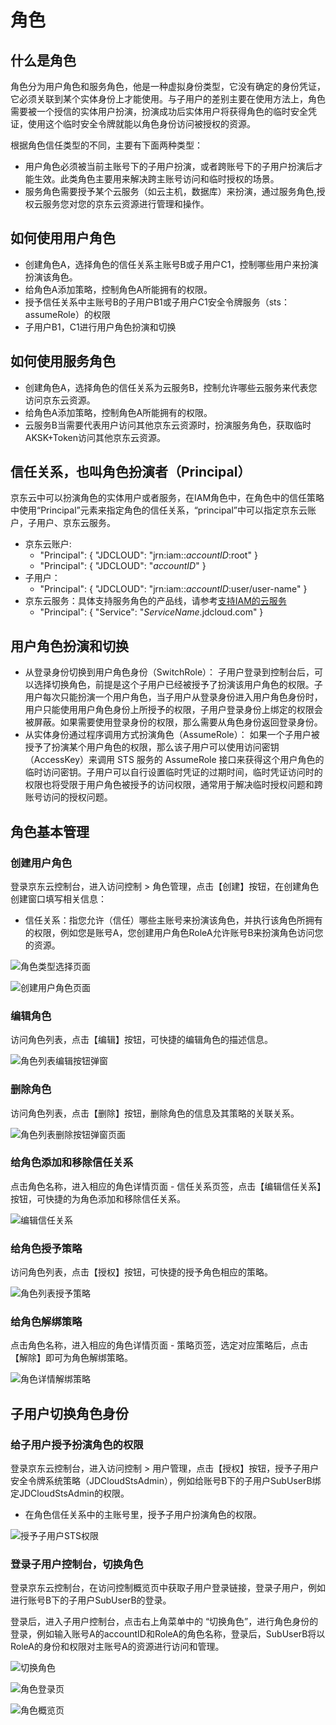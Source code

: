 # 角色
## 什么是角色
角色分为用户角色和服务角色，他是一种虚拟身份类型，它没有确定的身份凭证，它必须关联到某个实体身份上才能使用。与子用户的差别主要在使用方法上，角色需要被一个授信的实体用户扮演，扮演成功后实体用户将获得角色的临时安全凭证，使用这个临时安全令牌就能以角色身份访问被授权的资源。

根据角色信任类型的不同，主要有下面两种类型：

- 用户角色必须被当前主账号下的子用户扮演，或者跨账号下的子用户扮演后才能生效。此类角色主要用来解决跨主账号访问和临时授权的场景。
- 服务角色需要授予某个云服务（如云主机，数据库）来扮演，通过服务角色,授权云服务您对您的京东云资源进行管理和操作。

## 如何使用用户角色
- 创建角色A，选择角色的信任关系主账号B或子用户C1，控制哪些用户来扮演扮演该角色。
- 给角色A添加策略，控制角色A所能拥有的权限。
- 授予信任关系中主账号B的子用户B1或子用户C1安全令牌服务（sts：assumeRole）的权限
- 子用户B1，C1进行用户角色扮演和切换

## 如何使用服务角色
- 创建角色A，选择角色的信任关系为云服务B，控制允许哪些云服务来代表您访问京东云资源。
- 给角色A添加策略，控制角色A所能拥有的权限。
- 云服务B当需要代表用户访问其他京东云资源时，扮演服务角色，获取临时AKSK+Token访问其他京东云资源。

## 信任关系，也叫角色扮演者（Principal）
京东云中可以扮演角色的实体用户或者服务，在IAM角色中，在角色中的信任策略中使用“Principal”元素来指定角色的信任关系，“principal”中可以指定京东云账户，子用户、京东云服务。

- 京东云账户:
  - "Principal": { "JDCLOUD": "jrn:iam::*accountID*:root" }
  - "Principal": { "JDCLOUD": "*accountID*" }
- 子用户：
  - "Principal": { "JDCLOUD": "jrn:iam::*accountID*:user/user-name" }
- 京东云服务：具体支持服务角色的产品线，请参考[支持IAM的云服务](https://docs.jdcloud.com/cn/iam/support-services)
  - "Principal": { "Service": "*ServiceName*.jdcloud.com" }

## 用户角色扮演和切换
- 从登录身份切换到用户角色身份（SwitchRole）：
  子用户登录到控制台后，可以选择切换角色，前提是这个子用户已经被授予了扮演该用户角色的权限。子用户每次只能扮演一个用户角色，当子用户从登录身份进入用户角色身份时，用户只能使用用户角色身份上所授予的权限，子用户登录身份上绑定的权限会被屏蔽。如果需要使用登录身份的权限，那么需要从角色身份返回登录身份。
- 从实体身份通过程序调用方式扮演角色（AssumeRole）：
  如果一个子用户被授予了扮演某个用户角色的权限，那么该子用户可以使用访问密钥（AccessKey）来调用 STS 服务的 AssumeRole 接口来获得这个用户角色的临时访问密钥。子用户可以自行设置临时凭证的过期时间，临时凭证访问时的权限也将受限于用户角色被授予的访问权限，通常用于解决临时授权问题和跨账号访问的授权问题。

## 角色基本管理
### 创建用户角色

登录京东云控制台，进入访问控制 > 角色管理，点击【创建】按钮，在创建角色创建窗口填写相关信息：
 
  - 信任关系：指您允许（信任）哪些主账号来扮演该角色，并执行该角色所拥有的权限，例如您是账号A，您创建用户角色RoleA允许账号B来扮演角色访问您的资源。

![角色类型选择页面](../../../../image/IAM/RoleManagement/角色类型选择页面1.jpg)

![创建用户角色页面](../../../../image/IAM/RoleManagement/创建用户角色页面1.png)


### 编辑角色

访问角色列表，点击【编辑】按钮，可快捷的编辑角色的描述信息。

![角色列表编辑按钮弹窗](../../../../image/IAM/RoleManagement/角色编辑1.jpg)


### 删除角色

访问角色列表，点击【删除】按钮，删除角色的信息及其策略的关联关系。

![角色列表删除按钮弹窗页面](../../../../image/IAM/RoleManagement/角色删除1.jpg)


### 给角色添加和移除信任关系

点击角色名称，进入相应的角色详情页面 - 信任关系页签，点击【编辑信任关系】按钮，可快捷的为角色添加和移除信任关系。

![编辑信任关系](../../../../image/IAM/RoleManagement/编辑信任关系1.jpg)


### 给角色授予策略

访问角色列表，点击【授权】按钮，可快捷的授予角色相应的策略。

![角色列表授予策略](../../../../image/IAM/RoleManagement/角色授予策略1.jpg)


### 给角色解绑策略

点击角色名称，进入相应的角色详情页面 - 策略页签，选定对应策略后，点击【解除】即可为角色解绑策略。

![角色详情解绑策略](../../../../image/IAM/RoleManagement/角色移除策略1.jpg)

## 子用户切换角色身份

### 给子用户授予扮演角色的权限

登录京东云控制台，进入访问控制 > 用户管理，点击【授权】按钮，授予子用户安全令牌系统策略（JDCloudStsAdmin），例如给账号B下的子用户SubUserB绑定JDCloudStsAdmin的权限。
 
  - 在角色信任关系中的主账号里，授予子用户扮演角色的权限。

![授予子用户STS权限](../../../../image/IAM/RoleManagement/授予子用户STS权限.jpg)


### 登录子用户控制台，切换角色

登录京东云控制台，在访问控制概览页中获取子用户登录链接，登录子用户，例如进行账号B下的子用户SubUserB的登录。
 
登录后，进入子用户控制台，点击右上角菜单中的 “切换角色”，进行角色身份的登录，例如输入账号A的accountID和RoleA的角色名称，登录后，SubUserB将以RoleA的身份和权限对主账号A的资源进行访问和管理。

![切换角色](../../../../image/IAM/RoleManagement/切换角色1.jpg)

![角色登录页](../../../../image/IAM/RoleManagement/角色登录1.jpg)

![角色概览页](../../../../image/IAM/RoleManagement/角色概览1.jpg)
